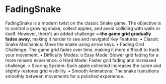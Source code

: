# FadingSnake
FadingSnake is a modern twist on the classic Snake game. The objective is to control a growing snake, collect apples, and avoid colliding with walls or itself. However, there's an added challenge **—the game grid gradually fades away**, making it harder to see and navigate!
Key Features:
•	Classic Snake Mechanics: Move the snake using arrow keys.
•	Fading Grid Challenge: The game grid fades over time, making it more difficult to track your movement.
•	Difficulty Modes: 
o	Easy Mode: Slower grid fading for a more relaxed experience.
o	Hard Mode: Faster grid fading and increased challenge.
•	Scoring System: Each apple collected increases the score and slightly restores grid visibility.
•	Smooth Animations: The snake transitions smoothly between movements for a polished experience.
